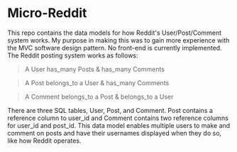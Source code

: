 # Micro-Reddit
This repo contains the data models for how Reddit's User/Post/Comment system works. My purpose in making this was to gain more experience with the MVC software design pattern. No front-end is currently implemented. 
The Reddit posting system works as follows:
> A User has_many Posts & has_many Comments

> A Post belongs_to a User & has_many Comments

> A Comment belongs_to a Post & belongs_to a User

There are three SQL tables, User, Post, and Comment. Post contains a reference column to user_id and Comment contains two reference columns for user_id and post_id. This data model enables multiple users to make and comment on posts and have their usernames displayed when they do so, like how Reddit operates.
